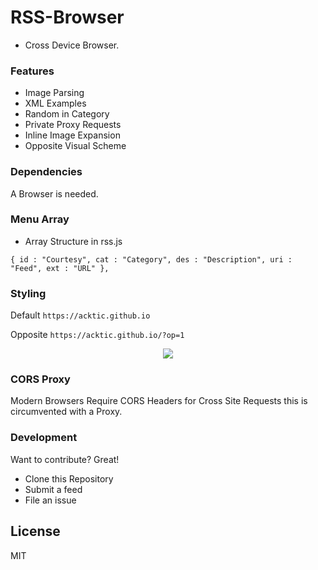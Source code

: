 # RSS-Browser

  - Cross Device Browser.


### Features

* Image Parsing
* XML Examples
* Random in Category
* Private Proxy Requests
* Inline Image Expansion
* Opposite Visual Scheme


### Dependencies

A Browser is needed.

### Menu Array

* Array Structure in rss.js

`{ id : "Courtesy", cat : "Category", des : "Description", uri : "Feed", ext : "URL" },`

### Styling

Default
`https://acktic.github.io`

Opposite
`https://acktic.github.io/?op=1`
 
 <p align='center'><img src='https://ackti.files.wordpress.com/2020/01/8197227400950.png'></p>
 
 
### CORS Proxy

Modern Browsers Require CORS Headers for Cross Site Requests this is circumvented with a Proxy.

### Development

Want to contribute? Great!
- Clone this Repository
- Submit a feed
- File an issue

License
----

MIT

